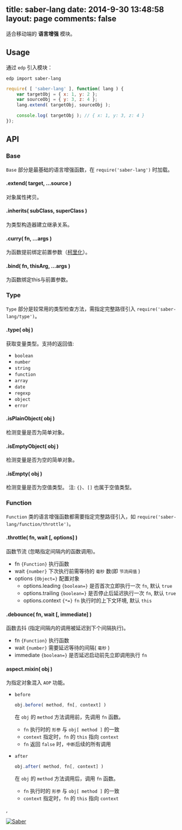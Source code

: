 title: saber-lang
date: 2014-9-30 13:48:58
layout: page
comments: false
---

适合移动端的 **语言增强** 模块。

## Usage

通过 `edp` 引入模块：

    edp import saber-lang

```javascript
require( [ 'saber-lang' ], function( lang ) {
    var targetObj = { x: 1, y: 2 };
    var sourceObj = { y: 3, z: 4 };
    lang.extend( targetObj, sourceObj );

    console.log( targetObj ); // { x: 1, y: 3, z: 4 }
});
```

## API

### Base

`Base` 部分是最基础的语言增强函数，在 `require('saber-lang')` 时加载。

#### .extend( target, ...source )

对象属性拷贝。

#### .inherits( subClass, superClass )

为类型构造器建立继承关系。

#### .curry( fn, ...args )

为函数提前绑定前置参数（[柯里化](http://en.wikipedia.org/wiki/Currying)）。

#### .bind( fn, thisArg, ...args )

为函数绑定this与前置参数。


### Type

`Type` 部分是较常用的类型检查方法，需指定完整路径引入 `require('saber-lang/type')`。

#### .type( obj )

获取变量类型。支持的返回值:

* `boolean`
* `number`
* `string`
* `function`
* `array`
* `date`
* `regexp`
* `object`
* `error`

#### .isPlainObject( obj )

检测变量是否为简单对象。

#### .isEmptyObject( obj )

检测变量是否为空的简单对象。

#### .isEmpty( obj )

检测变量是否为空值类型。 注: `{}`、`[]` 也属于空值类型。


### Function

`Function` 类的语言增强函数都需要指定完整路径引入，如 `require('saber-lang/function/throttle')`。

#### .throttle( fn, wait [, options] )

函数节流 (忽略指定间隔内的函数调用)。

+ fn `{Function}` 执行函数
+ wait `{number}` 下次执行前需等待的 `毫秒` 数(即 `节流阀值` )
+ options `{Object=}` 配置对象
    + options.leading `{boolean=}` 是否首次立即执行一次 `fn`, 默认 `true`
    + options.trailing `{boolean=}` 是否停止后延迟执行一次 `fn`, 默认 `true`
    + options.context `{*=}` `fn` 执行时的上下文环境, 默认 `this`

#### .debounce( fn, wait [, immediate] )

函数去抖 (指定间隔内的调用被延迟到下个间隔执行)。

+ fn `{Function}` 执行函数
+ wait `{number}` 需要延迟等待的间隔( `毫秒` )
+ immediate `{boolean=}` 是否延迟启动前先立即调用执行 `fn`

#### aspect.mixin( obj )

为指定对象混入 `AOP` 功能。

+ `before`

    ```javascript
    obj.before( method, fn[, context] )
    ```

    在 `obj` 的 `method` 方法调用前，先调用 `fn` 函数。
    
    * `fn` 执行时的 `形参` 与 `obj[ method ]` 的一致
    * `context` 指定时，`fn` 的 `this` 指向 `context`
    * `fn` 返回 `false` 时，`中断`后续的所有调用

+ `after`

    ```javascript
    obj.after( method, fn[, context] )
    ```

    在 `obj` 的 `method` 方法调用后，调用 `fn` 函数。

    * `fn` 执行时的 `形参` 与 `obj[ method ]` 的一致
    * `context` 指定时，`fn` 的 `this` 指向 `context`


,

[![Saber](https://f.cloud.github.com/assets/157338/1485433/aeb5c72a-4714-11e3-87ae-7ef8ae66e605.png)](http://ecomfe.github.io/saber/)